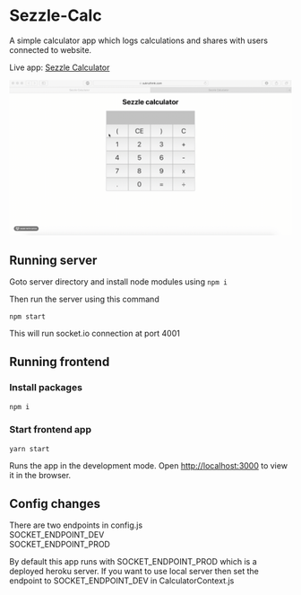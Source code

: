 # Sezzle-Calc

A simple calculator app which logs calculations and shares with users connected to website.

Live app: [Sezzle Calculator](https://sukruthmk.com/Sezzle-Calc/)

![Sezzle Calculator](demo/demo.gif)

## Running server

Goto server directory and install node modules using `npm i`

Then run the server using this command

```shell
npm start
```

This will run socket.io connection at port 4001

## Running frontend

### Install packages

```shell
npm i
```

### Start frontend app

```shell
yarn start
```

Runs the app in the development mode.
Open [http://localhost:3000](http://localhost:3000) to view it in the browser.

## Config changes

There are two endpoints in config.js  
SOCKET_ENDPOINT_DEV  
SOCKET_ENDPOINT_PROD

By default this app runs with SOCKET_ENDPOINT_PROD which is a deployed heroku server. If you want to use local server then set the endpoint to SOCKET_ENDPOINT_DEV in CalculatorContext.js
